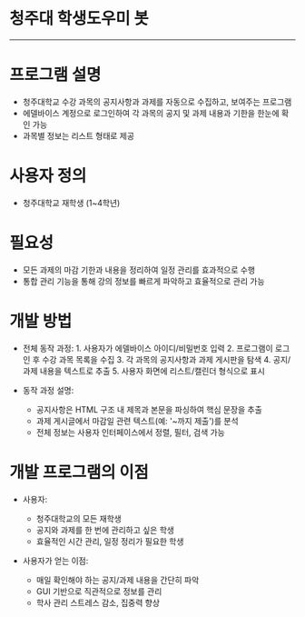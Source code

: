 # 청주대 학생도우미 봇

---
# 프로그램 설명


- 청주대학교 수강 과목의 공지사항과 과제를 자동으로 수집하고, 보여주는 프로그램
- 에델바이스 계정으로 로그인하여 각 과목의 공지 및 과제 내용과 기한을 한눈에 확인 가능
- 과목별 정보는 리스트 형태로 제공


# 사용자 정의


- 청주대학교 재학생 (1~4학년)


# 필요성


- 모든 과제의 마감 기한과 내용을 정리하여 일정 관리를 효과적으로 수행
- 통합 관리 기능을 통해 강의 정보를 빠르게 파악하고 효율적으로 관리 가능


# 개발 방법


- 전체 동작 과정:
		1. 사용자가 에델바이스 아이디/비밀번호 입력
		2. 프로그램이 로그인 후 수강 과목 목록을 수집
		3. 각 과목의 공지사항과 과제 게시판을 탐색
		4. 공지/과제 내용을 텍스트로 추출
		5. 사용자 화면에 리스트/캘린더 형식으로 표시

- 동작 과정 설명:
	- 공지사항은 HTML 구조 내 제목과 본문을 파싱하여 핵심 문장을 추출
	- 과제 게시글에서 마감일 관련 텍스트(예: '~까지 제출')를 분석
	- 전체 정보는 사용자 인터페이스에서 정렬, 필터, 검색 가능


# 개발 프로그램의 이점


- 사용자:
	- 청주대학교의 모든 재학생
	- 공지와 과제를 한 번에 관리하고 싶은 학생
	- 효율적인 시간 관리, 일정 정리가 필요한 학생

- 사용자가 얻는 이점:
	- 매일 확인해야 하는 공지/과제 내용을 간단히 파악
	- GUI 기반으로 직관적으로 정보를 관리
	- 학사 관리 스트레스 감소, 집중력 향상

